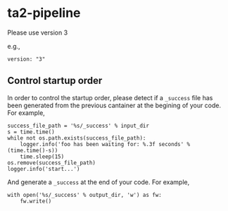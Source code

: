 # ta2-pipeline
Please use version 3

e.g.,
```
version: "3"
```


## Control startup order
In order to control the startup order, please detect if a `_success` file has been generated from the previous cantainer at the begining of your code. 
For example,

    success_file_path = '%s/_success' % input_dir
    s = time.time()
    while not os.path.exists(success_file_path):
        logger.info('foo has been waiting for: %.3f seconds' % (time.time()-s))
        time.sleep(15)
    os.remove(success_file_path)
    logger.info('start...')

And generate a `_success` at the end of your code.
For example,

    with open('%s/_success' % output_dir, 'w') as fw:
        fw.write()
